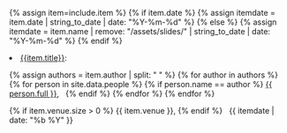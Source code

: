 {% assign item=include.item %}
{% if item.date %}
{% assign itemdate = item.date | string_to_date | date: "%Y-%m-%d" %}
{% else %}
{% assign itemdate = item.name | remove: "/assets/slides/" | string_to_date | date: "%Y-%m-%d" %}
{% endif %}

<li>
<a href="{{item.name}}" target="_blank">{{item.title}}</a>: &nbsp;

{% assign authors = item.author | split: " " %}
{% for author in authors %}
{% for person in site.data.people %}
{% if person.name == author %}
<a href="/people/{{person.name}}">{{ person.full }}</a>, &nbsp; 
{% endif %}
{% endfor %}
{% endfor %}



{% if item.venue.size > 0 %}
{{ item.venue }},
{% endif %}
&nbsp; {{ itemdate | date: "%b %Y" }}
</li>

